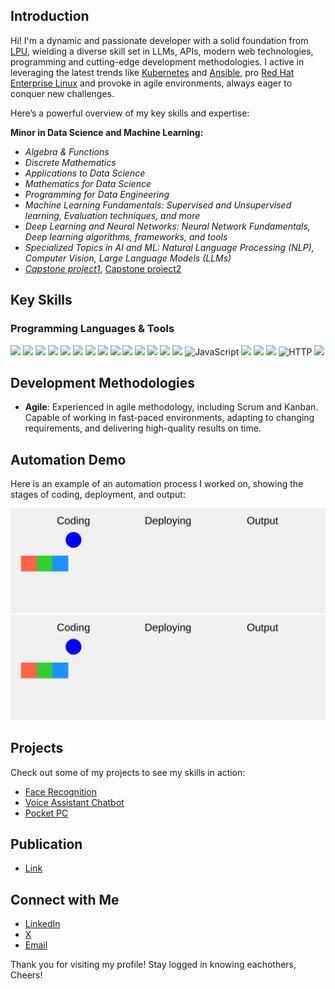 ## Introduction

Hi! I'm a dynamic and passionate developer with a solid foundation from [LPU](https://lpu.in), wielding a diverse skill set in LLMs, APIs, modern web technologies, programming and cutting-edge development methodologies. I active in leveraging the latest trends like [Kubernetes](https://kubernetes.io/) and [Ansible](https://www.ansible.com/), pro [Red Hat Enterprise Linux](https://www.redhat.com/en) and provoke in agile environments, always eager to conquer new challenges. 

Here’s a powerful overview of my key skills and expertise:

**Minor in Data Science and Machine Learning:**

- _Algebra & Functions_
- _Discrete Mathematics_
- _Applications to Data Science_
- _Mathematics for Data Science_
- _Programming for Data Engineering_
- _Machine Learning Fundamentals: Supervised and Unsupervised learning, Evaluation techniques, and more_
- _Deep Learning and Neural Networks: Neural Network Fundamentals, Deep learning algorithms, frameworks, and tools_
- _Specialized Topics in AI and ML: Natural Language Processing (NLP), Computer Vision, Large Language Models (LLMs)_
- _[Capstone project1](https://github.com/niladrridas/sentiment-analysis-naive-bayes)_, [Capstone project2](https://github.com/niladrridas/Hybrid-Movie-Recommendation-System)

## Key Skills

### Programming Languages & Tools

<p align="left">
<p align="left">
  <!-- Python Badge -->
  <img src="https://img.shields.io/badge/-Python-3776AB?logo=python&logoColor=white" />

  <!-- Matplotlib Badge -->
  <img src="https://img.shields.io/badge/-Matplotlib-3776AB?style=flat-square&logo=matplotlib&logoColor=white" />

  <!-- Numpy Badge -->
  <img src="https://img.shields.io/badge/-NumPy-013243?logo=numpy&logoColor=white" />

  <!-- Plotly Badge -->
  <img src="https://img.shields.io/badge/-Plotly-3776AB?style=flat-square&logo=plotly&logoColor=white" />

  <!-- PyTorch Badge -->
  <img src="https://img.shields.io/badge/-PyTorch-EE4C2C?style=flat-square&logo=pytorch&logoColor=white" />

  <!-- scikit-learn Badge -->
  <img src="https://img.shields.io/badge/-scikit--learn-F7931E?logo=scikit-learn&logoColor=white" />
  
  <!-- TensorFlow Badge -->
  <img src="https://img.shields.io/badge/-TensorFlow-FF6F00?style=flat-square&logo=tensorflow&logoColor=white" />

  <!-- Pandas Badge -->
  <img src="https://img.shields.io/badge/-Pandas-150458?logo=pandas&logoColor=white" />

  <!-- OpenAI Badge -->
  <img src="https://img.shields.io/badge/-OpenAI-00FF00?style=flat-square&logo=openai&logoColor=white" />

  <!-- OpenCV Badge -->
  <img src="https://img.shields.io/badge/-OpenCV-5C3EE8?style=flat-square&logo=opencv&logoColor=white" />

  <!-- Jupyter Notebook Badge -->
  <img src="https://img.shields.io/badge/-Jupyter-F37626?logo=jupyter&logoColor=white"/>

  <!-- SpaCy Badge -->
  <img src="https://img.shields.io/badge/-SpaCy-09a3d5?style=flat-square&logo=spacy&logoColor=white" />

  <!-- HTML5 Badge -->
  <img src="https://img.shields.io/badge/-HTML5-E34F26?style=flat-square&logo=html5&logoColor=white" />

  <!-- CSS3 Badge -->
  <img src="https://img.shields.io/badge/-CSS3-1572B6?style=flat-square&logo=css3&logoColor=white" />

  <!-- JavaScript Badge -->
  <img src="https://img.shields.io/badge/-JavaScript-F7DF1E?style=flat-square&logo=javascript&logoColor=black" alt="JavaScript"/>

  <!-- Git Badge -->
  <img src="https://img.shields.io/badge/-Git-F05032?style=flat-square&logo=git&logoColor=white" />

  <!-- Linux Badge -->
  <img src="https://img.shields.io/badge/-Linux-FCC624?style=flat-square&logo=linux&logoColor=black" />

  <!-- Bash Badge -->
  <img src="https://img.shields.io/badge/-Bash-4EAA25?style=flat-square&logo=gnu-bash&logoColor=white" />

  <!-- HTTP Badge -->
  <img src="https://img.shields.io/badge/-HTTP-0056D2?style=flat-square&logo=http&logoColor=white" alt="HTTP"/>

  <!-- VSCode Badge -->
  <img src="https://img.shields.io/badge/-VSCode-007ACC?logo=visual-studio-code&logoColor=white"/>
 
</p>

## Development Methodologies

- **Agile**: Experienced in agile methodology, including Scrum and Kanban. Capable of working in fast-paced environments, adapting to changing requirements, and delivering high-quality results on time.

## Automation Demo

Here is an example of an automation process I worked on, showing the stages of coding, deployment, and output:

![Automation Process](assets/automation.svg#gh-dark-mode-only)
![Automation Process](assets/automation.svg#gh-light-mode-only)

## Projects

Check out some of my projects to see my skills in action:
- [Face Recognition](https://github.com/niladrridas/face-recognition-webcam)
- [Voice Assistant Chatbot](https://github.com/niladrridas/voice-assistant-chatbot)
- [Pocket PC](https://github.com/niladrridas/Smart-Portable-Computer)

## Publication

- [Link](https://arxiv.org/abs/2405.05292)

## Connect with Me

- [LinkedIn](https://linkedIn.com/in/niladrridas)
- [X](https://twitter.com/niladrridas)
- [Email](mailto:ndas1262000@gmail.com)

Thank you for visiting my profile! Stay logged in knowing eachothers, Cheers!
